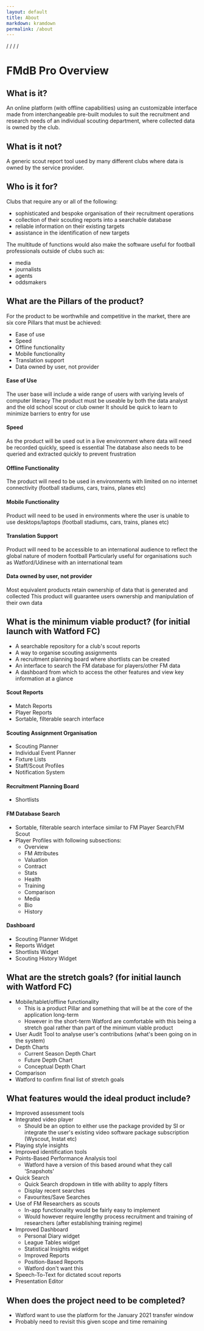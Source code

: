 ```yaml
---
layout: default
title: About
markdown: kramdown
permalink: /about
---
```

/
/
/
/






# FMdB Pro Overview

## What is it?
An online platform (with offline capabilities) using an customizable interface made from interchangeable pre-built modules to suit the recruitment and research needs of an individual scouting department, where collected data is owned by the club. 


## What is it not?

A generic scout report tool used by many different clubs where data is owned by the service provider. 


## Who is it for?
Clubs that require any or all of the following:

- sophisticated and bespoke organisation of their recruitment operations
- collection of their scouting reports into a searchable database
- reliable information on their existing targets
- assistance in the identification of new targets

The multitude of functions would also make the software useful for football professionals outside of clubs such as: 

- media
- journalists
- agents
- oddsmakers 


## What are the Pillars of the product?

For the product to be worthwhile and competitive in the market, there are six core Pillars that must be achieved:

- Ease of use
- Speed
- Offline functionality
- Mobile functionality
- Translation support
- Data owned by user, not provider


#### Ease of Use

The user base will include a wide range of users with variying levels of computer literacy
The product must be useable by both the data analyst and the old school scout or club owner
It should be quick to learn to minimize barriers to entry for use


#### Speed

As the product will be used out in a live environment where data will need be recorded quickly, speed is essential
The database also needs to be queried and extracted quickly to prevent frustration


#### Offline Functionality

The product will need to be used in environments with limited on no internet connectivity (football stadiums, cars, trains, planes etc)


#### Mobile Functionality

Product will need to be used in environments where the user is unable to use desktops/laptops (football stadiums, cars, trains, planes etc)


#### Translation Support

Product will need to be accessible to an international audience to reflect the global nature of modern football
Particularly useful for organisations such as Watford/Udinese with an international team


#### Data owned by user, not provider

Most equivalent products retain ownership of data that is generated and collected
This product will guarantee users ownership and manipulation of their own data


## What is the minimum viable product? (for initial launch with Watford FC)
- A searchable repository for a club's scout reports
- A way to organise scouting assignments
- A recruitment planning board where shortlists can be created
- An interface to search the FM database for players/other FM data
- A dashboard from which to access the other features and view key information at a glance

#### Scout Reports

- Match Reports
- Player Reports
- Sortable, filterable search interface


#### Scouting Assignment Organisation

- Scouting Planner
- Individual Event Planner
- Fixture Lists 
- Staff/Scout Profiles
- Notification System


#### Recruitment Planning Board

- Shortlists

#### FM Database Search

- Sortable, filterable search interface similar to FM Player Search/FM Scout
- Player Profiles with following subsections:
	- Overview
	- FM Attributes
	- Valuation
	- Contract
	- Stats
	- Health
	- Training
	- Comparison
	- Media
	- Bio
	- History


#### Dashboard

- Scouting Planner Widget
- Reports Widget
- Shortlists Widget
- Scouting History Widget


## What are the stretch goals? (for initial launch with Watford FC)

- Mobile/tablet/offline functionality
	- This is a product Pillar and something that will be at the core of the application long-term
	- However in the short-term Watford are comfortable with this being a stretch goal rather than part of the minimum viable product
- User Audit Tool to analyse user's contributions (what's been going on in the system)
- Depth Charts
	- Current Season Depth Chart
	- Future Depth Chart
	- Conceptual Depth Chart
- Comparison
- Watford to confirm final list of stretch goals

## What features would the ideal product include?
- Improved assessment tools
- Integrated video player
	- Should be an option to either use the package provided by SI or integrate the user's existing video software package subscription (Wyscout, Instat etc)
- Playing style insights
- Improved identification tools
- Points-Based Performance Analysis tool
	- Watford have a version of this based around what they call 'Snapshots'
- Quick Search
	- Quick Search dropdown in title with ability to apply filters
	- Display recent searches
	- Favourites/Save Searches
- Use of FM Researchers as scouts
	- In-app functionality would be fairly easy to implement
	- Would however require lengthy process recruitment and training of researchers (after establishing training regime)
- Improved Dashboard
	- Personal Diary widget
	- League Tables widget  
	- Statistical Insights widget
	- Improved Reports
	- Position-Based Reports
	- Watford don't want this
- Speech-To-Text for dictated scout reports
- Presentation Editor


## When does the project need to be completed? 
- Watford want to use the platform for the January 2021 transfer window
- Probably need to revisit this given scope and time remaining